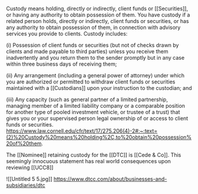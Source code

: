 Custody means holding, directly or indirectly, client funds or [[Securities]], or having any authority to obtain possession of them. You have custody if a related person holds, directly or indirectly, client funds or securities, or has any authority to obtain possession of them, in connection with advisory services you provide to clients. Custody includes:

(i) Possession of client funds or securities (but not of checks drawn by clients and made payable to third parties) unless you receive them inadvertently and you return them to the sender promptly but in any case within three business days of receiving them;

(ii) Any arrangement (including a general power of attorney) under which you are authorized or permitted to withdraw client funds or securities maintained with a [[Custodians]] upon your instruction to the custodian; and

(iii) Any capacity (such as general partner of a limited partnership, managing member of a limited liability company or a comparable position for another type of pooled investment vehicle, or trustee of a trust) that gives you or your supervised person legal ownership of or access to client funds or securities.
https://www.law.cornell.edu/cfr/text/17/275.206(4)-2#:~:text=(2)%20Custody%20means%20holding%2C,to%20obtain%20possession%20of%20them.

The [[Nominee]] retaining custody for the [[DTC]] is [[Cede & Co]].
This seemingly innocuous statement has real world consequences upon reviewing [[UCC8]]

![[Untitled 5 5.jpg]]
https://www.dtcc.com/about/businesses-and-subsidiaries/dtc